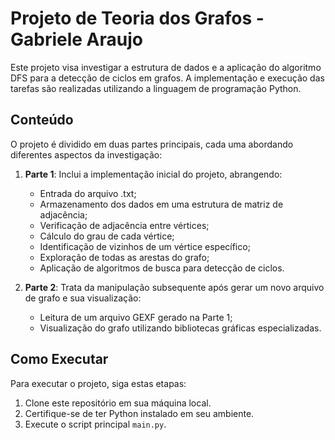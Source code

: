 # Projeto de Teoria dos Grafos - Gabriele Araujo

Este projeto visa investigar a estrutura de dados e a aplicação do algoritmo DFS para a detecção de ciclos em grafos. A implementação e execução das tarefas são realizadas utilizando a linguagem de programação Python.


## Conteúdo

O projeto é dividido em duas partes principais, cada uma abordando diferentes aspectos da investigação:

1. **Parte 1**: Inclui a implementação inicial do projeto, abrangendo:
    - Entrada do arquivo .txt;
    - Armazenamento dos dados em uma estrutura de matriz de adjacência;
    - Verificação de adjacência entre vértices;
    - Cálculo do grau de cada vértice;
    - Identificação de vizinhos de um vértice específico;
    - Exploração de todas as arestas do grafo;
    - Aplicação de algoritmos de busca para detecção de ciclos.

2. **Parte 2**: Trata da manipulação subsequente após gerar um novo arquivo de grafo e sua visualização:
    - Leitura de um arquivo GEXF gerado na Parte 1;
    - Visualização do grafo utilizando bibliotecas gráficas especializadas.

## Como Executar

Para executar o projeto, siga estas etapas:
1. Clone este repositório em sua máquina local.
2. Certifique-se de ter Python instalado em seu ambiente.
3. Execute o script principal `main.py`.

